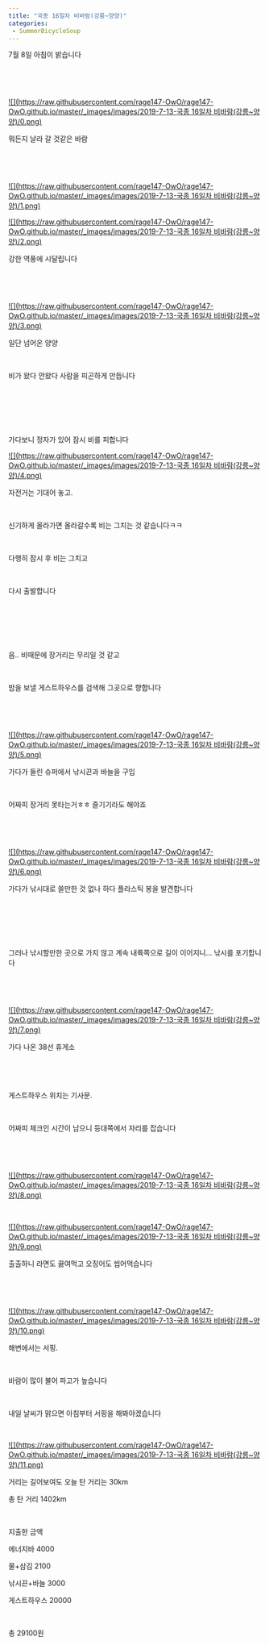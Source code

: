 ```yaml
---
title: "국종 16일차 비바람(강릉~양양)"
categories:
 - SummerBicycleSoup
---
```








7월 8일 아침이 밝습니다

​

​




 


[![](https://raw.githubusercontent.com/rage147-OwO/rage147-OwO.github.io/master/_images/images/2019-7-13-국종 16일차 비바람(강릉~양양)/0.png)](#) 

 


뭐든지 날라 갈 것같은 바람

​

​




 


[![](https://raw.githubusercontent.com/rage147-OwO/rage147-OwO.github.io/master/_images/images/2019-7-13-국종 16일차 비바람(강릉~양양)/1.png)](#) 

 


[![](https://raw.githubusercontent.com/rage147-OwO/rage147-OwO.github.io/master/_images/images/2019-7-13-국종 16일차 비바람(강릉~양양)/2.png)](#) 

 


강한 역풍에 시달립니다

​

​




 


[![](https://raw.githubusercontent.com/rage147-OwO/rage147-OwO.github.io/master/_images/images/2019-7-13-국종 16일차 비바람(강릉~양양)/3.png)](#) 

 


일단 넘어온 양양

​

비가 왔다 안왔다 사람을 피곤하게 만듭니다

​

​

​

가다보니 정자가 있어 잠시 비를 피합니다




 


[![](https://raw.githubusercontent.com/rage147-OwO/rage147-OwO.github.io/master/_images/images/2019-7-13-국종 16일차 비바람(강릉~양양)/4.png)](#) 

 


자전거는 기대어 놓고.

​

신기하게 올라가면 올라갈수록 비는 그치는 것 같습니다ㅋㅋ

​

다행히 잠시 후 비는 그치고

​

다시 출발합니다

​

​

​

음.. 비때문에 장거리는 무리일 것 같고

​

밤을 보낼 게스트하우스를 검색해 그곳으로 향합니다

​

​




 


[![](https://raw.githubusercontent.com/rage147-OwO/rage147-OwO.github.io/master/_images/images/2019-7-13-국종 16일차 비바람(강릉~양양)/5.png)](#) 

 


가다가 들린 슈퍼에서 낚시끈과 바늘을 구입

​

어짜피 장거리 못타는거ㅎㅎ 즐기기라도 해야죠

​

​




 


[![](https://raw.githubusercontent.com/rage147-OwO/rage147-OwO.github.io/master/_images/images/2019-7-13-국종 16일차 비바람(강릉~양양)/6.png)](#) 

 


가다가 낚시대로 쓸만한 것 없나 하다 플라스틱 봉을 발견합니다

​

​

​

그러나 낚시할만한 곳으로 가지 않고 계속 내륙쪽으로 길이 이어지니... 낚시를 포기합니다

​

​




 


[![](https://raw.githubusercontent.com/rage147-OwO/rage147-OwO.github.io/master/_images/images/2019-7-13-국종 16일차 비바람(강릉~양양)/7.png)](#) 

 


가다 나온 38선 휴게소

​

​

게스트하우스 위치는 기사문.

​

어짜피 체크인 시간이 남으니 등대쪽에서 자리를 잡습니다

​

​




 


[![](https://raw.githubusercontent.com/rage147-OwO/rage147-OwO.github.io/master/_images/images/2019-7-13-국종 16일차 비바람(강릉~양양)/8.png)](#) 

 


​




 


[![](https://raw.githubusercontent.com/rage147-OwO/rage147-OwO.github.io/master/_images/images/2019-7-13-국종 16일차 비바람(강릉~양양)/9.png)](#) 

 


출출하니 라면도 끓여먹고 오징어도 씹어먹습니다

​

​




 


[![](https://raw.githubusercontent.com/rage147-OwO/rage147-OwO.github.io/master/_images/images/2019-7-13-국종 16일차 비바람(강릉~양양)/10.png)](#) 

 


해변에서는 서핑.

​

바람이 많이 불어 파고가 높습니다

​

내일 날씨가 맑으면 아침부터 서핑을 해봐야겠습니다

​




 


[![](https://raw.githubusercontent.com/rage147-OwO/rage147-OwO.github.io/master/_images/images/2019-7-13-국종 16일차 비바람(강릉~양양)/11.png)](#) 

 


거리는 길어보여도 오늘 탄 거리는 30km

총 탄 거리 1402km

​

지출한 금액

에너지바 4000

물+삼김 2100

낚시끈+바늘 3000

게스트하우스 20000

​

총 29100원

​

​




 

